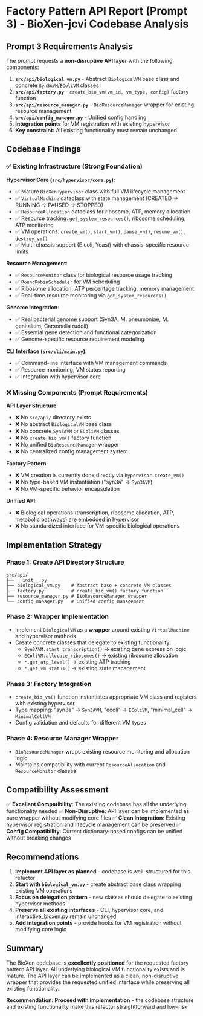 # Factory Pattern API Report (Prompt 3) - BioXen-jcvi Codebase Analysis

## Prompt 3 Requirements Analysis

The prompt requests a **non-disruptive API layer** with the following components:

1. **`src/api/biological_vm.py`** - Abstract `BiologicalVM` base class and concrete `Syn3AVM`/`EColiVM` classes
2. **`src/api/factory.py`** - `create_bio_vm(vm_id, vm_type, config)` factory function
3. **`src/api/resource_manager.py`** - `BioResourceManager` wrapper for existing resource management
4. **`src/api/config_manager.py`** - Unified config handling
5. **Integration points** for VM registration with existing hypervisor
6. **Key constraint**: All existing functionality must remain unchanged

## Codebase Findings

### ✅ Existing Infrastructure (Strong Foundation)

**Hypervisor Core (`src/hypervisor/core.py`)**:
- ✅ Mature `BioXenHypervisor` class with full VM lifecycle management
- ✅ `VirtualMachine` dataclass with state management (CREATED → RUNNING → PAUSED → STOPPED)
- ✅ `ResourceAllocation` dataclass for ribosome, ATP, memory allocation
- ✅ Resource tracking: `get_system_resources()`, ribosome scheduling, ATP monitoring
- ✅ VM operations: `create_vm()`, `start_vm()`, `pause_vm()`, `resume_vm()`, `destroy_vm()`
- ✅ Multi-chassis support (E.coli, Yeast) with chassis-specific resource limits

**Resource Management**:
- ✅ `ResourceMonitor` class for biological resource usage tracking
- ✅ `RoundRobinScheduler` for VM scheduling
- ✅ Ribosome allocation, ATP percentage tracking, memory management
- ✅ Real-time resource monitoring via `get_system_resources()`

**Genome Integration**:
- ✅ Real bacterial genome support (Syn3A, M. pneumoniae, M. genitalium, Carsonella ruddii)
- ✅ Essential gene detection and functional categorization
- ✅ Genome-specific resource requirement modeling

**CLI Interface (`src/cli/main.py`)**:
- ✅ Command-line interface with VM management commands
- ✅ Resource monitoring, VM status reporting
- ✅ Integration with hypervisor core

### ❌ Missing Components (Prompt Requirements)

**API Layer Structure**:
- ❌ No `src/api/` directory exists
- ❌ No abstract `BiologicalVM` base class
- ❌ No concrete `Syn3AVM` or `EColiVM` classes
- ❌ No `create_bio_vm()` factory function
- ❌ No unified `BioResourceManager` wrapper
- ❌ No centralized config management system

**Factory Pattern**:
- ❌ VM creation is currently done directly via `hypervisor.create_vm()`
- ❌ No type-based VM instantiation ("syn3a" → `Syn3AVM`)
- ❌ No VM-specific behavior encapsulation

**Unified API**:
- ❌ Biological operations (transcription, ribosome allocation, ATP, metabolic pathways) are embedded in hypervisor
- ❌ No standardized interface for VM-specific biological operations

## Implementation Strategy

### Phase 1: Create API Directory Structure
```
src/api/
├── __init__.py
├── biological_vm.py    # Abstract base + concrete VM classes
├── factory.py          # create_bio_vm() factory function
├── resource_manager.py # BioResourceManager wrapper
└── config_manager.py   # Unified config management
```

### Phase 2: Wrapper Implementation
- Implement `BiologicalVM` as a **wrapper** around existing `VirtualMachine` and hypervisor methods
- Create concrete classes that delegate to existing functionality:
  - `Syn3AVM.start_transcription()` → existing gene expression logic
  - `EColiVM.allocate_ribosomes()` → existing ribosome allocation
  - `*.get_atp_level()` → existing ATP tracking
  - `*.get_vm_status()` → existing state management

### Phase 3: Factory Integration
- `create_bio_vm()` function instantiates appropriate VM class and registers with existing hypervisor
- Type mapping: "syn3a" → `Syn3AVM`, "ecoli" → `EColiVM`, "minimal_cell" → `MinimalCellVM`
- Config validation and defaults for different VM types

### Phase 4: Resource Manager Wrapper
- `BioResourceManager` wraps existing resource monitoring and allocation logic
- Maintains compatibility with current `ResourceAllocation` and `ResourceMonitor` classes

## Compatibility Assessment

✅ **Excellent Compatibility**: The existing codebase has all the underlying functionality needed
✅ **Non-Disruptive**: API layer can be implemented as pure wrapper without modifying core files
✅ **Clean Integration**: Existing hypervisor registration and lifecycle management can be preserved
✅ **Config Compatibility**: Current dictionary-based configs can be unified without breaking changes

## Recommendations

1. **Implement API layer as planned** - codebase is well-structured for this refactor
2. **Start with `biological_vm.py`** - create abstract base class wrapping existing VM operations
3. **Focus on delegation pattern** - new classes should delegate to existing hypervisor methods
4. **Preserve all existing interfaces** - CLI, hypervisor core, and interactive_bioxen.py remain unchanged
5. **Add integration points** - provide hooks for VM registration without modifying core logic

## Summary

The BioXen codebase is **excellently positioned** for the requested factory pattern API layer. All underlying biological VM functionality exists and is mature. The API layer can be implemented as a clean, non-disruptive wrapper that provides the requested unified interface while preserving all existing functionality.

**Recommendation: Proceed with implementation** - the codebase structure and existing functionality make this refactor straightforward and low-risk.
